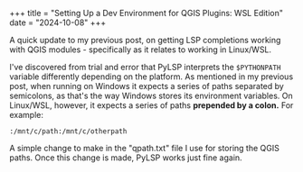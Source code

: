 +++
title = "Setting Up a Dev Environment for QGIS Plugins: WSL Edition"
date = "2024-10-08"
+++

A quick update to my previous post, on getting LSP completions working with QGIS modules - specifically as it relates to working in Linux/WSL.

I've discovered from trial and error that PyLSP interprets the `$PYTHONPATH` variable differently depending on the platform. As mentioned in my previous post, when running on Windows it expects a series of paths separated by semicolons, as that's the way Windows stores its environment variables. On Linux/WSL, however, it expects a series of paths **prepended by a colon.** For example:

    :/mnt/c/path:/mnt/c/otherpath

A simple change to make in the "qpath.txt" file I use for storing the QGIS paths. Once this change is made, PyLSP works just fine again.
